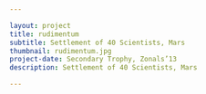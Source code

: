 ```yaml
---

layout: project
title: rudimentum
subtitle: Settlement of 40 Scientists, Mars
thumbnail: rudimentum.jpg
project-date: Secondary Trophy, Zonals’13
description: Settlement of 40 Scientists, Mars

---
```

